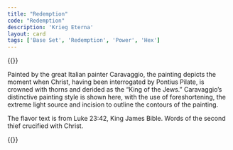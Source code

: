 ```yaml
---
title: "Redemption"
code: "Redemption"
description: 'Krieg Eterna'
layout: card
tags: ['Base Set', 'Redemption', 'Power', 'Hex']
---
```

{{<card-detail-page code="Redemption" artwork="The Crowning with Thorns by Caravaggio (1602)" book="Luke 23:42">}}
<p>
Painted by the great Italian painter Caravaggio, the painting depicts the moment when Christ, having been interrogated by Pontius Pilate, is crowned with thorns and derided as the “King of the Jews.”  Caravaggio’s distinctive painting style is shown here, with the use of foreshortening, the extreme light source and incision to outline the contours of the painting.
</p>
<p>
The flavor text is from Luke 23:42, King James Bible.  Words of the second thief crucified with Christ.
</p>
{{</card-detail-page>}}